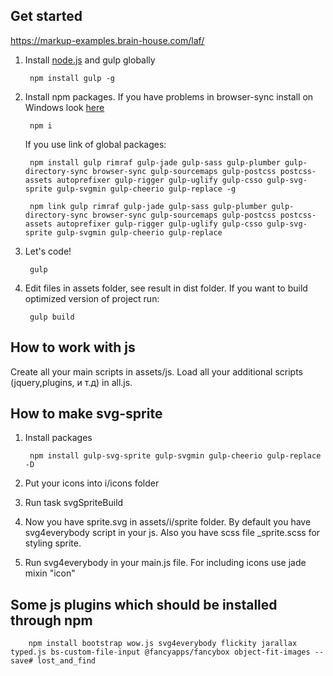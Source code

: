 ## Get started

https://markup-examples.brain-house.com/laf/

1. Install [node.js](https://nodejs.org/) and gulp globally

		npm install gulp -g

2. Install npm packages. If you have problems in browser-sync install on Windows look [here](http://www.browsersync.io/docs/#windows-users)

		npm i

	If you use link of global packages:

		npm install gulp rimraf gulp-jade gulp-sass gulp-plumber gulp-directory-sync browser-sync gulp-sourcemaps gulp-postcss postcss-assets autoprefixer gulp-rigger gulp-uglify gulp-csso gulp-svg-sprite gulp-svgmin gulp-cheerio gulp-replace -g

		npm link gulp rimraf gulp-jade gulp-sass gulp-plumber gulp-directory-sync browser-sync gulp-sourcemaps gulp-postcss postcss-assets autoprefixer gulp-rigger gulp-uglify gulp-csso gulp-svg-sprite gulp-svgmin gulp-cheerio gulp-replace

3. Let's code!

		gulp

4. Edit files in assets folder, see result in dist folder. If you want to build optimized version of project run:

		gulp build

## How to work with js

Create all your main scripts in assets/js. Load all your additional scripts (jquery,plugins, и т.д) in all.js. 

## How to make svg-sprite

1. Install packages

		npm install gulp-svg-sprite gulp-svgmin gulp-cheerio gulp-replace -D

2. Put your icons into i/icons folder
3. Run task svgSpriteBuild
4. Now you have sprite.svg in assets/i/sprite folder. By default you have svg4everybody script in your js. Also you have scss file _sprite.scss for styling sprite.
5. Run svg4everybody in your main.js file. For including icons use jade mixin "icon"

## Some js plugins which should be installed through npm

		npm install bootstrap wow.js svg4everybody flickity jarallax typed.js bs-custom-file-input @fancyapps/fancybox object-fit-images --save# lost_and_find
